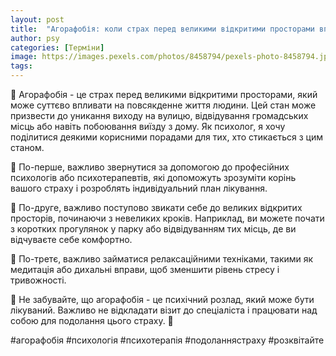 ```yaml
---
layout: post
title:  "Агорафобія: коли страх перед великими відкритими просторами впливає на повсякденне життя."
author: psy
categories: [Терміни]
image: https://images.pexels.com/photos/8458794/pexels-photo-8458794.jpeg?auto=compress&cs=tinysrgb&fit=crop&h=627&w=1200
tags: 
---
```


🌿 Агорафобія - це страх перед великими відкритими просторами, який може суттєво впливати на повсякденне життя людини. Цей стан може призвести до уникання виходу на вулицю, відвідування громадських місць або навіть побоювання виїзду з дому. Як психолог, я хочу поділитися деякими корисними порадами для тих, хто стикається з цим станом.

🌿 По-перше, важливо звернутися за допомогою до професійних психологів або психотерапевтів, які допоможуть зрозуміти корінь вашого страху і розроблять індивідуальний план лікування.

🌿 По-друге, важливо поступово звикати себе до великих відкритих просторів, починаючи з невеликих кроків. Наприклад, ви можете почати з коротких прогулянок у парку або відвідуванням тих місць, де ви відчуваєте себе комфортно.

🌿 По-третє, важливо займатися релаксаційними техніками, такими як медитація або дихальні вправи, щоб зменшити рівень стресу і тривожності.

🌿 Не забувайте, що агорафобія - це психічний розлад, який може бути лікуваний. Важливо не відкладати візит до спеціаліста і працювати над собою для подолання цього страху. 🌱

#агорафобія #психологія #психотерапія #подоланнястраху #розквітайте


